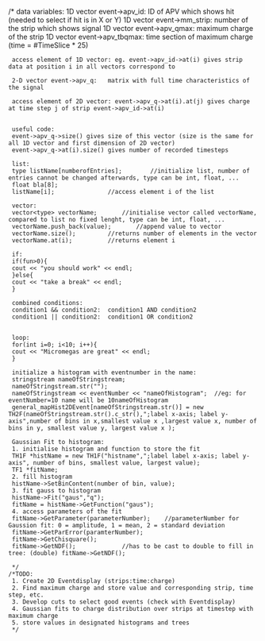 /*
	 data variables:
	 1D vector event->apv_id: 		ID of APV which shows hit (needed to select if hit is in X or Y)
	 1D vector event->mm_strip:		number of the strip which shows signal
	 1D vector event->apv_qmax: 	maximum charge of the strip
	 1D vector event->apv_tbqmax: 	time section of maximum charge (time = #TimeSlice * 25)

	 access element of 1D vector: eg. event->apv_id->at(i) gives strip data at position i in all vectors correspond to

	 2-D vector event->apv_q: 	matrix with full time characteristics of the signal

	 access element of 2D vector: event->apv_q->at(i).at(j) gives charge at time step j of strip event->apv_id->at(i)


	 useful code:
	 event->apv_q->size() gives size of this vector (size is the same for all 1D vector and first dimension of 2D vector)
	 event->apv_q->at(i).size() gives number of recorded timesteps

	 list:
	 type listName[numberofEntries];		//initialize list, number of entries cannot be changed afterwards, type can be int, float, ...
	 float bla[8];
	 listName[i];				//access element i of the list

	 vector:
	 vector<type> vectorName; 		//initialise vector called vectorName, compared to list no fixed lenght, type can be int, float, ...
	 vectorName.push_back(value);		//append value to vector
	 vectorName.size();			//returns number of elements in the vector
	 vectorName.at(i);			//returns element i

	 if:
	 if(fun>0){
	 cout << "you should work" << endl;
	 }else{
	 cout << "take a break" << endl;
	 }

	 combined conditions:
	 condition1 && condition2: 	condition1 AND condition2
	 condition1 || condition2: 	condition1 OR condition2


	 loop:
	 for(int i=0; i<10; i++){
	 cout << "Micromegas are great" << endl;
	 }

	 initialize a histogram with eventnumber in the name:
	 stringstream nameOfStringstream;
	 nameOfStringstream.str("");
	 nameOfStringstream << eventNumber << "nameOfHistogram";  //eg: for eventNumber=10 name will be 10nameOfHistogram
	 general_mapHist2DEvent[nameOfStringstream.str()] = new TH2F(nameOfStringstream.str().c_str(),";label x-axis; label y-axis",number of bins in x,smallest value x ,largest value x, number of bins in y, smallest value y, largest value x );

	 Gaussian Fit to histogram:
	 1. initialise histogram and function to store the fit
	 TH1F *histName = new TH1F("histname",";label label x-axis; label y-axis", number of bins, smallest value, largest value);
	 TF1 *fitName;
	 2. fill histogram
	 histName->SetBinContent(number of bin, value);
	 3. fit gauss to histogram
	 histName->Fit("gaus","q");
	 fitName = histName->GetFunction("gaus");
	 4. access parameters of the fit
	 fitName->GetParameter(parameterNumber); 	//parameterNumber for Gaussion fit: 0 = amplitude, 1 = mean, 2 = standard deviation
	 fitName->GetParError(paramterNumber);
	 fitName->GetChisquare();
	 fitName->GetNDF();				//has to be cast to double to fill in tree: (double) fitName->GetNDF();

	 */
	/*TODO:
	 1. Create 2D Eventdisplay (strips:time:charge)
	 2. Find maximum charge and store value and corresponding strip, time step, etc.
	 3. Develop cuts to select good events (check with Eventdisplay)
	 4. Gaussian fits to charge distribution over strips at timestep with maximum charge
	 5. store values in designated histograms and trees
	 */